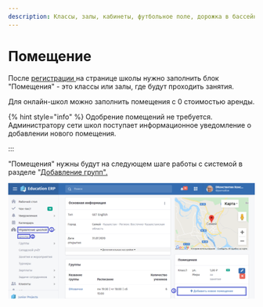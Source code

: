 ```yaml
---
description: Классы, залы, кабинеты, футбольное поле, дорожка в бассейне
---
```


# Помещение

После [регистрации ](registraciya-shkoly.md)на странице школы нужно заполнить блок "Помещения" - это классы или залы, где будут проходить занятия.&#x20;

Для онлайн-школ можно заполнить помещения с 0 стоимостью аренды.&#x20;

{% hint style="info" %}
Одобрение помещений не требуется. Администратору сети школ поступает информационное уведомление о добавлении нового помещения.&#x20;

:::

"Помещения" нужны будут на следующем шаге работы с системой в разделе "[Добавление групп".](gruppa/dobavlenie-grupp.md)

![](<../../.gitbook/assets/image (20) (1).png>)
